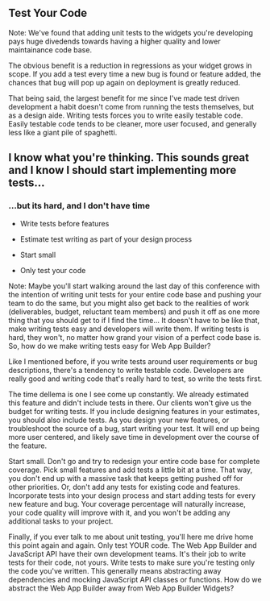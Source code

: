 ## Test Your Code

Note:  We've  found that adding unit tests to the widgets you're developing pays huge divedends towards having a higher quality and lower maintainance code base.

The obvious benefit is a reduction in regressions as your widget grows in scope.  If you add a test every time a new bug is found or feature added, the chances that bug will pop up again on deployment is greatly reduced.

That being said, the largest benefit for me since I've made test driven development a habit doesn't come from running the tests themselves, but as a design aide.  Writing tests forces you to write easily testable code.  Easily testable code tends to be cleaner, more user focused, and generally less like a giant pile of spaghetti.

I know what you're thinking.  This sounds great and I know I should start implementing more tests...
---

### ...but its hard, and I don't have time

* Write tests before features <!-- .element: class="fragment" -->

* Estimate test writing as part of your design process <!-- .element: class="fragment" -->

* Start small <!-- .element: class="fragment" -->

* Only test your code <!-- .element: class="fragment" -->

Note: Maybe you'll start walking around the last day of this conference with the intention of writing unit tests for your entire code base and pushing your team to do the same, but you might also get back to the realities of work (deliverables, budget, reluctant team members) and push it off as one more thing that you should get to if I find the time...  It doesn't have to be like that, make writing tests easy and developers will write them.  If writing tests is hard, they won't, no matter how grand your vision of a perfect code base is.  So, how do we make writing tests easy for Web App Builder?

Like I mentioned before, if you write tests around user requirements or bug descriptions, there's a tendency to write testable code.  Developers are really good and writing code that's really hard to test, so write the tests first.

The time dellema is one I see come up constantly.  We already estimated this feature and didn't include tests in there.  Our clients won't give us the budget for writing tests. If you include designing features in your estimates, you should also include tests.  As you design your new features, or troubleshoot the source of a bug, start writing your test.  It will end up being more user centered, and likely save time in development over the course of the feature.

Start small. Don't go and try to redesign your entire code base for complete coverage.  Pick small features and add tests a little bit at a time.  That way, you don't end up with a massive task that keeps getting pushed off for other priorities.  Or, don't add any tests for existing code and features.  Incorporate tests into your design process and start adding tests for every new feature and bug.  Your coverage percentage will naturally increase, your code quality will improve with it, and you won't be adding any additional tasks to your project.

Finally, if you ever talk to me about unit testing, you'll here me drive home this point again and again.  Only test YOUR code.  The Web App Builder and JavaScript API have their own development teams.  It's their job to write tests for their code, not yours.  Write tests to make sure you're testing only the code you've written.  This generally means abstracting away dependencies and mocking JavaScript API classes or functions.  How do we abstract the Web App Builder away from Web App Builder Widgets?

